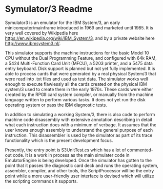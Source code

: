 # Symulator/3 Readme

Symulator3 is an emulator for the IBM System/3, an early minicomputer/mainframe introduced in 1969 and marketed until 1985.  It is very well covered by Wikipedia here https://en.wikipedia.org/wiki/IBM_System/3, and by a private website here http://www.ibmsystem3.nl/.

This simulator supports the machine instructions for the basic Model 10 CPU without the Dual Programming Feature, and configured with 64k RAM, a 5424 Multi-Function Card Unit (MFCU), a 5203 printer, and a 5475 data entry keyboard.  Disk support is planned but not yet fully implemented.  It is able to process cards that were generated by a real physical System/3 that were read into .txt files and used as test data.  The simulator works well enough to execute flawlessly all the cards created on the physical IBM system/3 used to create them in the early 1970s.  These cards were either created by the RPGII card system compiler, or manually from the machine language written to perform various tasks.  It does not yet run the disk operating system or pass the IBM diagnostic tests.

In addition to simulating a working System/3, there is also code to perform machine code disassembly with extensive annotation describing in detail what each instruction does with a minimum of verbage.  It assumes that the user knows enough assembly to understand the general purpose of each instruction.  This disassembler is used by the simulator as part of its trace functionality which is the present development focus.

Presently, the entry point is S3UnitTest.cs which has a lot of commented-out code.  It is a work in process as the main simulater code in EmulatorEngine is being developed.  Once the simulator has gotten to the point that it passes the diagnostic card deck and runs the operating system, assembler, compiler, and other tools, the ScriptProcessor will be the entry point while a more user-friendly user interface is devised which will utilize the scripting commands it supports.
